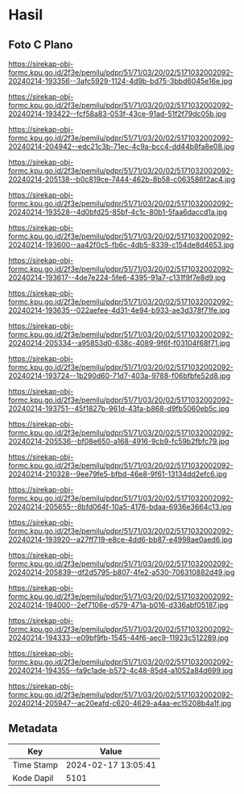 # Hasil

## Foto C Plano

https://sirekap-obj-formc.kpu.go.id/2f3e/pemilu/pdpr/51/71/03/20/02/5171032002092-20240214-193356--3afc5929-1124-4d9b-bd75-3bbd6045e16e.jpg

https://sirekap-obj-formc.kpu.go.id/2f3e/pemilu/pdpr/51/71/03/20/02/5171032002092-20240214-193422--fcf58a83-053f-43ce-91ad-51f2f79dc05b.jpg

https://sirekap-obj-formc.kpu.go.id/2f3e/pemilu/pdpr/51/71/03/20/02/5171032002092-20240214-204942--edc21c3b-71ec-4c9a-bcc4-dd44b8fa8e08.jpg

https://sirekap-obj-formc.kpu.go.id/2f3e/pemilu/pdpr/51/71/03/20/02/5171032002092-20240214-205138--b0c819ce-7444-462b-8b58-c063586f2ac4.jpg

https://sirekap-obj-formc.kpu.go.id/2f3e/pemilu/pdpr/51/71/03/20/02/5171032002092-20240214-193528--4d0bfd25-85bf-4c1c-80b1-5faa6daccd1a.jpg

https://sirekap-obj-formc.kpu.go.id/2f3e/pemilu/pdpr/51/71/03/20/02/5171032002092-20240214-193600--aa42f0c5-fb6c-4db5-8339-c154de8d4653.jpg

https://sirekap-obj-formc.kpu.go.id/2f3e/pemilu/pdpr/51/71/03/20/02/5171032002092-20240214-193617--4de7e224-5fe6-4395-91a7-c131f9f7e8d9.jpg

https://sirekap-obj-formc.kpu.go.id/2f3e/pemilu/pdpr/51/71/03/20/02/5171032002092-20240214-193635--022aefee-4d31-4e94-b933-ae3d378f71fe.jpg

https://sirekap-obj-formc.kpu.go.id/2f3e/pemilu/pdpr/51/71/03/20/02/5171032002092-20240214-205334--a95853d0-638c-4089-9f6f-f03104f68f71.jpg

https://sirekap-obj-formc.kpu.go.id/2f3e/pemilu/pdpr/51/71/03/20/02/5171032002092-20240214-193724--1b290d60-71d7-403a-9788-f06bfbfe52d8.jpg

https://sirekap-obj-formc.kpu.go.id/2f3e/pemilu/pdpr/51/71/03/20/02/5171032002092-20240214-193751--45f1827b-961d-43fa-b868-d9fb5060eb5c.jpg

https://sirekap-obj-formc.kpu.go.id/2f3e/pemilu/pdpr/51/71/03/20/02/5171032002092-20240214-205536--bf08e650-a168-4916-9cb9-fc59b2fbfc79.jpg

https://sirekap-obj-formc.kpu.go.id/2f3e/pemilu/pdpr/51/71/03/20/02/5171032002092-20240214-210328--9ee79fe5-bfbd-46e8-9f61-13134dd2efc6.jpg

https://sirekap-obj-formc.kpu.go.id/2f3e/pemilu/pdpr/51/71/03/20/02/5171032002092-20240214-205655--8bfd064f-10a5-4176-bdaa-6936e3664c13.jpg

https://sirekap-obj-formc.kpu.go.id/2f3e/pemilu/pdpr/51/71/03/20/02/5171032002092-20240214-193920--a27ff719-e8ce-4dd6-bb87-e4998ae0aed6.jpg

https://sirekap-obj-formc.kpu.go.id/2f3e/pemilu/pdpr/51/71/03/20/02/5171032002092-20240214-205839--df2d5795-b807-4fe2-a530-706310882d49.jpg

https://sirekap-obj-formc.kpu.go.id/2f3e/pemilu/pdpr/51/71/03/20/02/5171032002092-20240214-194000--2ef7106e-d579-471a-b016-d336abf05187.jpg

https://sirekap-obj-formc.kpu.go.id/2f3e/pemilu/pdpr/51/71/03/20/02/5171032002092-20240214-194333--e09bf9fb-1545-44f6-aec9-11923c512289.jpg

https://sirekap-obj-formc.kpu.go.id/2f3e/pemilu/pdpr/51/71/03/20/02/5171032002092-20240214-194355--fa9c1ade-b572-4c48-85d4-a1052a84d699.jpg

https://sirekap-obj-formc.kpu.go.id/2f3e/pemilu/pdpr/51/71/03/20/02/5171032002092-20240214-205947--ac20eafd-c620-4629-a4aa-ec15208b4a1f.jpg


## Metadata

| Key        | Value               |
| ---------- | ------------------- |
| Time Stamp | 2024-02-17 13:05:41 |
| Kode Dapil | 5101                |



